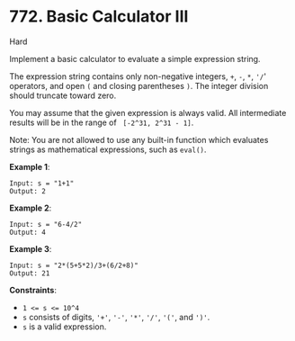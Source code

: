 # 772. Basic Calculator III 
     
Hard

Implement a basic calculator to evaluate a simple expression string.

The expression string contains only non-negative integers, `+`, `-`, `*`, `'/`' operators, and open 
`(` and closing parentheses `)`. The integer division should truncate toward zero.

You may assume that the given expression is always valid. All intermediate results will be in the 
range of ` [-2^31, 2^31 - 1]`.

Note: You are not allowed to use any built-in function which evaluates strings as mathematical 
expressions, such as `eval()`.

**Example 1**:
```
Input: s = "1+1"
Output: 2
```

**Example 2**:
```
Input: s = "6-4/2"
Output: 4
```

**Example 3**:
```
Input: s = "2*(5+5*2)/3+(6/2+8)"
Output: 21
```

**Constraints**:

* `1 <= s <= 10^4`
* `s` consists of digits, `'+'`, `'-'`, `'*'`, `'/'`, `'('`, and `')'`.
* `s` is a valid expression.